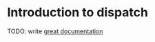 # Introduction to dispatch

TODO: write [great documentation](http://jacobian.org/writing/what-to-write/)
